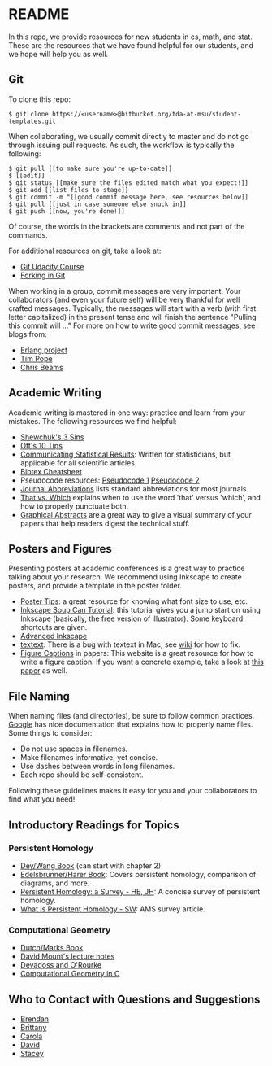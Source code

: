 # README #

In this repo, we provide resources for new students in cs, math,
and stat.  These are the resources that we have found
helpful for our students, and we hope will help you as well.

## Git ##

To clone this repo:
```
$ git clone https://<username>@bitbucket.org/tda-at-msu/student-templates.git
```

When collaborating, we usually commit directly to master and do not go through
issuing pull requests.  As such, the workflow is typically the following:
```
$ git pull [[to make sure you're up-to-date]]
$ [[edit]]
$ git status [[make sure the files edited match what you expect!]]
$ git add [[list files to stage]]
$ git commit -m "[[good commit message here, see resources below]]
$ git pull [[just in case someone else snuck in]]
$ git push [[now, you're done!]]
```
Of course, the words in the brackets are comments and not part of the commands.

For additional resources on git, take a look at:

- [Git Udacity
  Course](https://www.udacity.com/course/how-to-use-git-and-github--ud775)
- [Forking in Git](https://help.github.com/articles/fork-a-repo/)

When working in a group, commit messages are very important.  Your collaborators
(and even your future self) will be very thankful for well crafted messages.
Typically, the messages will start with a verb (with first letter capitalized)
in the present tense and will finish the sentence "Pulling this commit will ..."
For more on how to write good commit messages, see blogs from:

- [Erlang project](https://github.com/erlang/otp/wiki/writing-good-commit-messages)
- [Tim Pope](http://tbaggery.com/2008/04/19/a-note-about-git-commit-messages.html)
- [Chris Beams](https://chris.beams.io/posts/git-commit/)

## Academic Writing ##

Academic writing is mastered in one way: practice and learn from your mistakes.  The following resources we find helpful:

- [Shewchuk's 3 Sins](https://www.cs.cmu.edu/~jrs/sins.html)
- [Ott's 10 Tips](http://www.ms.uky.edu/~kott/proof_help.pdf)
- [Communicating Statistical Results](https://www.math.ttu.edu/~atrindad/stat5302-5303/Materials/Hoeting-Givens.pdf):
  Written for statisticians, but applicable for all scientific articles.
- [Bibtex Cheatsheet](https://en.wikibooks.org/wiki/LaTeX/Bibliography_Management)
- Pseudocode resources:
  [Pseudocode
  1](https://onlinelibrary.wiley.com/doi/pdf/10.1002/0470029757.app1)
  [Pseudocode 2](https://www.cs.oberlin.edu/~asharp/cs383/2007fa/handouts/pseudocode.pdf)
- [Journal Abbreviations](https://mathscinet.ams.org/msnhtml/serials.pdf) lists
  standard abbreviations for most journals.
- [That vs. Which](https://www.quickanddirtytips.com/education/grammar/which-versus-that-0) explains when to use the word 'that' versus 'which', and how to properly punctuate both.
- [Graphical
  Abstracts](https://www.animateyour.science/post/how-to-design-an-effective-graphical-abstract-the-ultimate-guide)
  are a great way to give a visual summary of your papers that help readers
  digest the technical stuff.

## Posters and Figures ##

Presenting posters at academic conferences is a great way to practice talking
about your research.  We recommend using Inkscape to create posters, and provide
a template in the poster folder.

- [Poster Tips](https://www.makesigns.com/tutorials/poster-design-layout.aspx):
  a great resource for knowing what font size to use, etc.
- [Inkscape Soup Can Tutorial](http://tavmjong.free.fr/INKSCAPE/MANUAL/html/SoupCan.html): this tutorial gives you a jump start on using Inkscape (basically, the free version of illustrator).  Some keyboard shortcuts are given.
- [Advanced Inkscape](https://inkscape.org/en/doc/tutorials/advanced/tutorial-advanced.en.html)
- [textext](https://textext.github.io/textext/install/windows.html).  There is a bug with textext in Mac, see [wiki](https://github.com/compTAG/student-resources/wiki/Inkscape-&-Mac-Errors-with-textext) for how to fix.
- [Figure
  Captions](http://www.biosciencewriters.com/Tips-for-Writing-Outstanding-Scientific-Figure-Legends.aspx) in papers:
  This website is a great resource for how to write a figure caption. If you
  want a concrete example, take a look at [this
  paper](http://pub.ist.ac.at/~edels/Papers/2012-P-11-PHTheoryPractice.pdf) as
  well.

## File Naming ##

When naming files (and directories), be sure to follow common practices.
[Google](https://developers.google.com/style/filenames) has nice documentation
that explains how to properly name files.  Some things to consider:

- Do not use spaces in filenames.
- Make filenames informative, yet concise.
- Use dashes between words in long filenames.
- Each repo should be self-consistent.

Following these guidelines makes it easy for you and your collaborators to find
what you need!

## Introductory Readings for Topics ##

### Persistent Homology
- [Dey/Wang Book](http://yusu.belkin-wang.org/CTDAbook-DeyWang.pdf) (can start with chapter 2)
- [Edelsbrunner/Harer Book](https://bookstore.ams.org/mbk-69/): Covers
  persistent homology, comparison of diagrams, and more.
- [Persistent Homology: a Survey - HE,
  JH](https://www.researchgate.net/publication/228629885_Persistent_homology-a_survey):
  A concise survey of persistent homology.
- [What is Persistent Homology -
  SW](http://www.ams.org/notices/201101/rtx110100036p.pdf): AMS survey article.

### Computational Geometry
- [Dutch/Marks Book](https://www.springer.com/us/book/9783540779735)
- [David Mount's lecture notes](http://www.cs.umd.edu/class/fall2014/cmsc754/Lects/cmsc754-fall14-lects.pdf)
- [Devadoss and O'Rourke](https://press.princeton.edu/titles/9489.html)
- [Computational Geometry in C](https://cs.smith.edu/~jorourke/books/compgeom.html)

## Who to Contact with Questions and Suggestions ##

- [Brendan](https://brendanmumey.wordpress.com/)
- [Brittany](http://www.fasy.us)
- [Carola](http://www.cs.tulane.edu/~carola/)
- [David](http://www.millman.us)
- [Stacey](http://www.math.montana.edu/shancock/)
